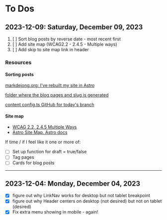# To Dos

## 2023-12-09: Saturday, December 09, 2023

1. [ ] Sort blog posts by reverse date - most recent first
2. [ ] Add site map (WCAG2.2 - 2.4.5 - Multiple ways)
3. [ ] Add skip to site map link in header

### Resources

#### Sorting posts

[markdejong.org: I've rebuilt my site in Astro](https://markdejong.org/blog/astro)

[folder where the blog pages and slug is generated](https://github.com/GingerKiwi/gingerkiwi-2024/tree/dev-2023-12-09/src/pages/blog)

[content config.ts GitHub for today's branch](https://github.com/GingerKiwi/gingerkiwi-2024/blob/dev-2023-12-09/src/content/config.ts)

#### Site map

- [WCAG 2.2, 2.4.5 Multiple Ways](https://www.w3.org/WAI/WCAG22/Understanding/multiple-ways.html)
- [Astro Site Map. Astro docs](https://docs.astro.build/en/guides/integrations-guide/sitemap/)

If time / if I feel like it one or more of:

- [ ] Set up function for draft = true/false
- [ ] Tag pages
- [ ] Cards for blog posts

___

## 2023-12-04: Monday, December 04, 2023

- [x] figure out why LinkNav works for desktop but not tablet breakpoint
- [x] figure out why Header centers on desktop (not desired) but not on tablet (desired)
- [x] Fix extra menu showing in mobile - again!
